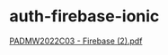 ﻿# auth-firebase-ionic
[PADMW2022C03 - Firebase (2).pdf](https://github.com/flaviusgabriel/auth-firebase-ionic/files/8489297/PADMW2022C03.-.Firebase.2.pdf)

